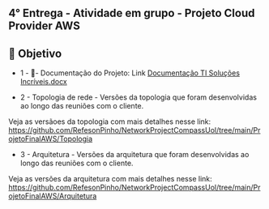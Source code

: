 ## 4° Entrega - Atividade em grupo - Projeto Cloud Provider AWS

## 🎯 Objetivo

- 1 -
📝-  Documentação do Projeto: Link
[Documentação TI Soluções Incríveis.docx](https://github.com/RefesonPinho/NetworkProjectCompassUol/files/9804103/Documentacao.TI.Solucoes.Incriveis.docx)

- 2 - Topologia de rede - Versões da topologia que foram desenvolvidas ao longo das reuniões com o cliente.

Veja as versãoes da topologia com mais detalhes nesse link: https://github.com/RefesonPinho/NetworkProjectCompassUol/tree/main/ProjetoFinalAWS/Topologia


- 3 - Arquitetura - Versões da arquitetura que foram desenvolvidas ao longo das reuniões com o cliente.

Veja as versões da  arquitetura com mais detalhes nesse link: https://github.com/RefesonPinho/NetworkProjectCompassUol/tree/main/ProjetoFinalAWS/Arquitetura

